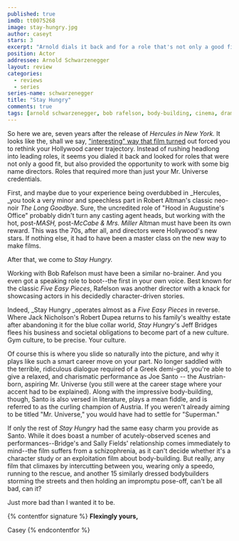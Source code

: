 ```yaml
---
published: true
imdb: tt0075268
image: stay-hungry.jpg
author: caseyt
stars: 3
excerpt: "Arnold dials it back and for a role that's not only a good fit, but also provides the opportunity to work with a big name director, requiring more than just his Mr. Universe credentials."
position: Actor
addressee: Arnold Schwarzenegger
layout: review
categories: 
  - reviews
  - series
series-name: schwarzenegger
title: "Stay Hungry"
comments: true
tags: [arnold schwarzenegger, bob rafelson, body-building, cinema, drama, Early Arnold, Jeff Bridges, Letters, sally field, seventies]
---
```

So here we are, seven years after the release of _Hercules in New York._ It looks like the, shall we say, ["interesting" way that film turned][1] out forced you to rethink your Hollywood career trajectory. Instead of rushing headlong into leading roles, it seems you dialed it back and looked for roles that were not only a good fit, but also provided the opportunity to work with some big name directors. Roles that required more than just your Mr. Universe credentials.

   [1]: /content/2012/11/6/hercules-in-new-york.html

First, and maybe due to your experience being overdubbed in _Hercules, _you took a very minor and speechless part in Robert Altman's classic neo-noir _The Long Goodbye_. Sure, the uncredited role of "Hood in Augustine's Office" probably didn't turn any casting agent heads, but working with the hot, post-_MASH,_ post-_McCabe & Mrs. Miller_ Altman must have been its own reward. This was the 70s, after all, and directors were Hollywood's new stars. If nothing else, it had to have been a master class on the new way to make films.

After that, we come to _Stay Hungry._

Working with Bob Rafelson must have been a similar no-brainer. And you even got a speaking role to boot--the first in your own voice. Best known for the classic _Five Easy Pieces_, Rafelson was another director with a knack for showcasing actors in his decidedly character-driven stories. 

Indeed, _Stay Hungry _operates almost as a _Five Easy Pieces_ in reverse. Where Jack Nicholson's Robert Dupea returns to his family's wealthy estate after abandoning it for the blue collar world, _Stay Hungry_'s Jeff Bridges flees his business and societal obligations to become part of a new culture. Gym culture, to be precise. Your culture.

Of course this is where you slide so naturally into the picture, and why it plays like such a smart career move on your part. No longer saddled with the terrible, ridiculous dialogue required of a Greek demi-god, you're able to give a relaxed, and charismatic performance as Joe Santo -- the Austrian-born, aspiring Mr. Universe (you still were at the career stage where your accent had to be explained). Along with the impressive body-building, though, Santo is also versed in literature, plays a mean fiddle, and is referred to as the curling champion of Austria. If you weren't already aiming to be titled "Mr. Universe," you would have had to settle for "Superman."

If only the rest of _Stay Hungry_ had the same easy charm you provide as Santo. While it does boast a number of acutely-observed scenes and performances--Bridge's and Sally Fields' relationship comes immediately to mind--the film suffers from a schizophrenia, as it can't decide whether it's a character study or an exploitation film about body-building. But really, any film that climaxes by intercutting between you, wearing only a speedo, running to the rescue, and another 15 similarly dressed bodybuilders storming the streets and then holding an impromptu pose-off, can't be all bad, can it?

Just more bad than I wanted it to be.

{% contentfor signature %}
**Flexingly yours,**

Casey
{% endcontentfor %}